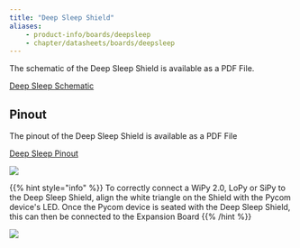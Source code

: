 ```yaml
---
title: "Deep Sleep Shield"
aliases:
    - product-info/boards/deepsleep
    - chapter/datasheets/boards/deepsleep
---
```


The schematic of the Deep Sleep Shield is available as a PDF File.

<a href="/gitbook/assets/deepsleep-schematic.pdf" target="_blank"> Deep Sleep Schematic </a>

## Pinout

The pinout of the Deep Sleep Shield is available as a PDF File

<a href="/gitbook/assets/deepsleep-pinout.pdf" target="_blank"> Deep Sleep Pinout </a>


![](/gitbook/assets/deepsleep-pinout.png)

{{% hint style="info" %}}
To correctly connect a WiPy 2.0, LoPy or SiPy to the Deep Sleep Shield, align the white triangle on the Shield with the Pycom device's LED. Once the Pycom device is seated with the Deep Sleep Shield, this can then be connected to the Expansion Board
{{% /hint %}}

![](/gitbook/assets/deepsleep-image-1.jpg)

